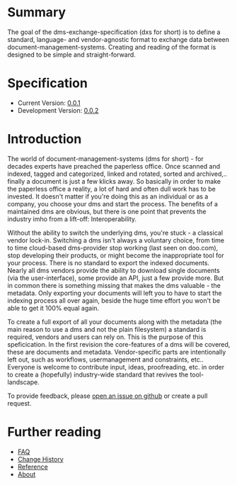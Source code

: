 # Summary
The goal of the dms-exchange-specification (dxs for short) is to define a standard, language- and vendor-agnostic format to exchange data between document-management-systems. Creating and reading of the format is designed to be simple and straight-forward.

# Specification

* Current Version: [0.0.1](https://github.com/galan/dms-exchange-specification/blob/master/spec/0.0.1/dms-exchange-specification-0.0.1.md)
* Development Version: [0.0.2](https://github.com/galan/dms-exchange-specification/blob/master/spec/0.0.2/dms-exchange-specification-0.0.2.md)

# Introduction
The world of document-management-systems (dms for short) - for decades experts have preached the paperless office. Once scanned and indexed, tagged and categorized, linked and rotated, sorted and archived,.. finally a document is just a few klicks away. So basically in order to make the paperless office a reality, a lot of hard and often dull work has to be invested. It doesn't matter if you're doing this as an individual or as a company, you choose your dms and start the process. The benefits of a maintained dms are obvious, but there is one point that prevents the industry imho from a lift-off: Interoperability.

Without the ability to switch the underlying dms, you're stuck - a classical vendor lock-in.
Switching a dms isn't always a voluntary choice, from time to time cloud-based dms-provider stop working (last seen on doo.com), stop developing their products, or might become the inappropriate tool for your process.
There is no standard to export the indexed documents. Nearly all dms vendors provide the ability to download single documents (via the user-interface), some provide an API, just a few provide more. But in common there is something missing that makes the dms valuable - the metadata. Only exporting your documents will left you to have to start the indexing process all over again, beside the huge time effort you won't be able to get it 100% equal again.

To create a full export of all your documents along with the metadata (the main reason to use a dms and not the plain filesystem) a standard is required, vendors and users can rely on. This is the purpose of this speficication. In the first revision the core-features of a dms will be covered, these are documents and metadata. Vendor-specific parts are intentionally left out, such as workflows, usermanagement and constraints, etc.. Everyone is welcome to contribute input, ideas, proofreading, etc. in order to create a (hopefully) industry-wide standard that revives the tool-landscape.

To provide feedback, please [open an issue on github](https://github.com/galan/dms-exchange-specification/issues) or create a pull request.

# Further reading
* [FAQ](https://github.com/galan/dms-exchange-specification/blob/master/common/faq.md)
* [Change History](https://github.com/galan/dms-exchange-specification/blob/master/common/changehistory.md)
* [Reference](https://github.com/galan/dms-exchange-specification/blob/master/common/reference.md)
* [About](https://github.com/galan/dms-exchange-specification/blob/master/common/about.md)
